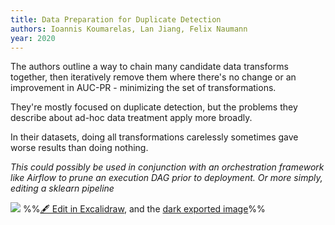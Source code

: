 ```yaml
---
title: Data Preparation for Duplicate Detection
authors: Ioannis Koumarelas, Lan Jiang, Felix Naumann
year: 2020
---
```


The authors outline a way to chain many candidate data transforms together, then iteratively remove them where there's no change or an improvement in AUC-PR - minimizing the set of transformations.

They're mostly focused on duplicate detection, but the problems they describe about ad-hoc data treatment apply more broadly.

In their datasets, doing all transformations carelessly sometimes gave worse results than doing nothing. 

_This could possibly be used in conjunction with an orchestration framework like Airflow to prune an execution DAG prior to deployment. Or more simply, editing a sklearn pipeline_

![](@koumarelasDataPreparationDuplicate2020%202023-09-22%2010.31.26.excalidraw.png)
%%[🖋 Edit in Excalidraw](@koumarelasDataPreparationDuplicate2020%202023-09-22%2010.31.26.excalidraw.md), and the [dark exported image](@koumarelasDataPreparationDuplicate2020%202023-09-22%2010.31.26.excalidraw.dark.png)%%